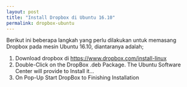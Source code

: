 ```yaml
---
layout: post
title: "Install Dropbox di Ubuntu 16.10"
permalink: dropbox-ubuntu
---
```


Berikut ini beberapa langkah yang perlu dilakukan untuk memasang Dropbox pada mesin Ubuntu 16.10, diantaranya adalah;

1. Download dropbox di https://www.dropbox.com/install-linux
2. Double-Click on the DropBox .deb Package. The Ubuntu Software Center will provide to Install it…
3. On Pop-Up Start DropBox to Finishing Installation
